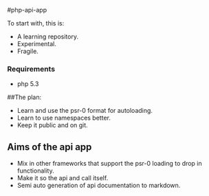 #php-api-app


To start with, this is:
- A learning repository.
- Experimental.
- Fragile.

### Requirements
- php 5.3

##The plan:
- Learn and use the psr-0 format for autoloading.
- Learn to use namespaces better.
- Keep it public and on git.

## Aims of the api app
- Mix in other frameworks that support the psr-0 loading to drop in functionality.
- Make it so the api and call itself.
- Semi auto generation of api documentation to markdown.
